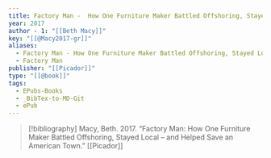 ```yaml
---
title: Factory Man -  How One Furniture Maker Battled Offshoring, Stayed Local – and Helped Save an American Town
year: 2017
author - 1: "[[Beth Macy]]"
key: "[[@Macy2017-gr]]"
aliases:
  - Factory Man - How One Furniture Maker Battled Offshoring, Stayed Local – And Helped Save An American Town
  - Factory Man
publisher: "[[Picador]]"
type: "[[@book]]"
tags:
  - EPubs-Books
  - _BibTex-to-MD-Git
  - ePub
---
```


> [!bibliography]
> Macy, Beth. 2017. “Factory Man: How One Furniture Maker Battled Offshoring, Stayed Local – and Helped Save an American Town.” [[Picador]]